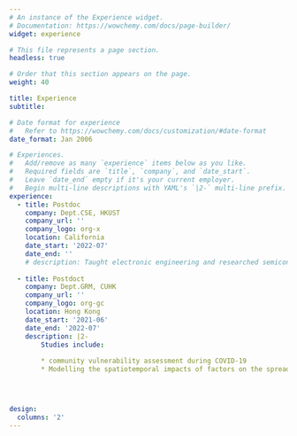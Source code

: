 ```yaml
---
# An instance of the Experience widget.
# Documentation: https://wowchemy.com/docs/page-builder/
widget: experience

# This file represents a page section.
headless: true

# Order that this section appears on the page.
weight: 40

title: Experience
subtitle:

# Date format for experience
#   Refer to https://wowchemy.com/docs/customization/#date-format
date_format: Jan 2006

# Experiences.
#   Add/remove as many `experience` items below as you like.
#   Required fields are `title`, `company`, and `date_start`.
#   Leave `date_end` empty if it's your current employer.
#   Begin multi-line descriptions with YAML's `|2-` multi-line prefix.
experience:
  - title: Postdoc
    company: Dept.CSE, HKUST
    company_url: ''
    company_logo: org-x
    location: California
    date_start: '2022-07'
    date_end: ''
    # description: Taught electronic engineering and researched semiconductor physics.
    
  - title: Postdoct
    company: Dept.GRM, CUHK
    company_url: ''
    company_logo: org-gc
    location: Hong Kong
    date_start: '2021-06'
    date_end: '2022-07'
    description: |2-
        Studies include:
        
        * community vulnerability assessment during COVID-19
        * Modelling the spatiotemporal impacts of factors on the spread of COVID-19
        



design:
  columns: '2'
---
```

